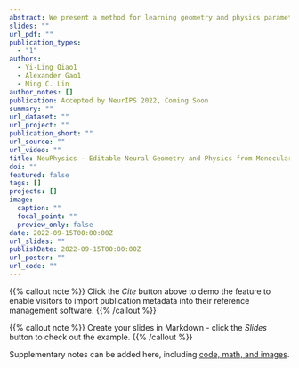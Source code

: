 ```yaml
---
abstract: We present a method for learning geometry and physics parameters of a dynamic scene requiring only a monocular RGB video. Our approach uses a hybrid representation of neural fields and hexahedra mesh, enabling objects in the scene to be interactively edited, and synthesized from novel views. To decouple the learning of underlying scene geometry from dynamic motion, we learn a time-invariant signed distance function which serves as a reference frame, as well as an associated deformation field that is conditioned on each time step. We design a two-way conversion between the neural field and corresponding mesh representation, which allows us to bridge the neural representation with a differentiable physics simulator, and therefore estimate physics parameters from the source video, by minimizing a cycle consistency loss. This flexible, hybrid representation also allows a user to easily edit 3D objects from the source video by directly editing the recovered hexahedra mesh, and propagating this operation back to the neural field. In Experiments, our method achieves higher-quality mesh and video reconstruction of dynamic scenes compared to other competitive Neural Field methods.  Finally, we provide extensive examples which demonstrate our method’s ability to extract useful 3D representations of dynamic scenes from videos captured with consumer-grade cameras.
slides: ""
url_pdf: ""
publication_types:
  - "1"
authors:
  - Yi-Ling Qiao1
  - Alexander Gao1
  - Ming C. Lin
author_notes: []
publication: Accepted by NeurIPS 2022, Coming Soon
summary: ""
url_dataset: ""
url_project: ""
publication_short: ""
url_source: ""
url_video: ""
title: NeuPhysics - Editable Neural Geometry and Physics from Monocular Videos
doi: ""
featured: false
tags: []
projects: []
image:
  caption: ""
  focal_point: ""
  preview_only: false
date: 2022-09-15T00:00:00Z
url_slides: ""
publishDate: 2022-09-15T00:00:00Z
url_poster: ""
url_code: ""
---
```


{{% callout note %}}
Click the *Cite* button above to demo the feature to enable visitors to import publication metadata into their reference management software.
{{% /callout %}}

{{% callout note %}}
Create your slides in Markdown - click the *Slides* button to check out the example.
{{% /callout %}}

Supplementary notes can be added here, including [code, math, and images](https://wowchemy.com/docs/writing-markdown-latex/).
